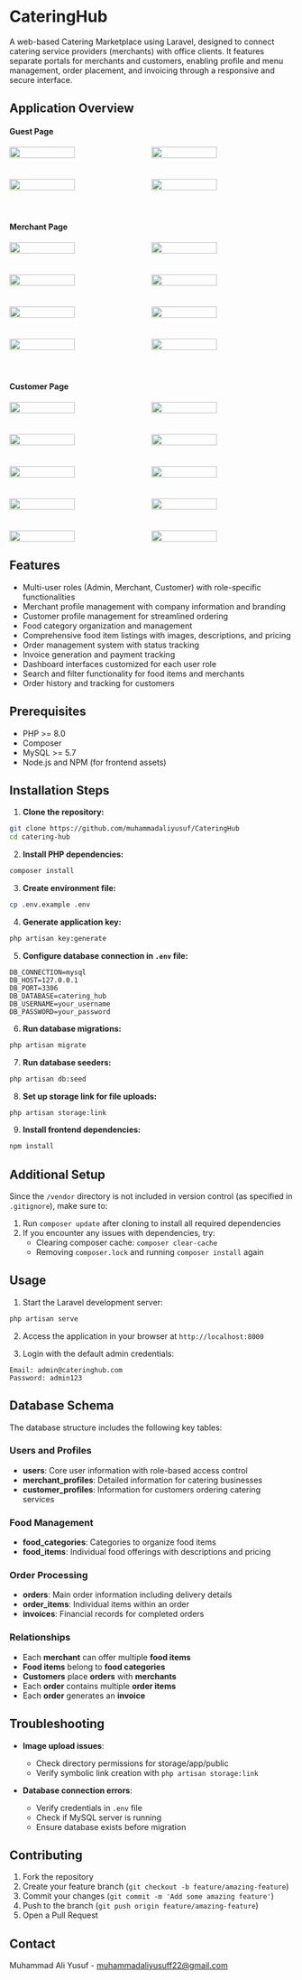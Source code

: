 # CateringHub

A web-based Catering Marketplace using Laravel, designed to connect catering service providers (merchants) with office clients. It features separate portals for merchants and customers, enabling profile and menu management, order placement, and invoicing through a responsive and secure interface.

## Application Overview

#### Guest Page

<div style="display: flex; flex-wrap: wrap; gap: 10px; margin-bottom: 20px;">
  <img src="https://github.com/muhammadaliyusuf/CateringHub/blob/main/.ApplicationOverview/Homepage.png" style="width: 48%; height: auto;">
  <img src="https://github.com/muhammadaliyusuf/CateringHub/blob/main/.ApplicationOverview/Login.png" style="width: 48%; height: auto;">
</div>
<br>
<div style="display: flex; flex-wrap: wrap; gap: 10px; margin-bottom: 20px;">
  <img src="https://github.com/muhammadaliyusuf/CateringHub/blob/main/.ApplicationOverview/MerchantRegister.png" style="width: 48%; height: auto;">
  <img src="https://github.com/muhammadaliyusuf/CateringHub/blob/main/.ApplicationOverview/CustomerRegister.png" style="width: 48%; height: auto;">
</div>
<br>

#### Merchant Page

<div style="display: flex; flex-wrap: wrap; gap: 10px; margin-bottom: 20px;">
  <img src="https://github.com/muhammadaliyusuf/CateringHub/blob/main/.ApplicationOverview/MerchantDashboard.png" style="width: 48%; height: auto;">
  <img src="https://github.com/muhammadaliyusuf/CateringHub/blob/main/.ApplicationOverview/MerhantProfile.png" style="width: 48%; height: auto;">
</div>
<br>
<div style="display: flex; flex-wrap: wrap; gap: 10px; margin-bottom: 20px;">
  <img src="https://github.com/muhammadaliyusuf/CateringHub/blob/main/.ApplicationOverview/DashboardFoodItems.png" style="width: 48%; height: auto;">
  <img src="https://github.com/muhammadaliyusuf/CateringHub/blob/main/.ApplicationOverview/AddFoodItem.png" style="width: 48%; height: auto;">
</div>
<br>
<div style="display: flex; flex-wrap: wrap; gap: 10px; margin-bottom: 20px;">
  <img src="https://github.com/muhammadaliyusuf/CateringHub/blob/main/.ApplicationOverview/MerhantOrderManage.png" style="width: 48%; height: auto;">
  <img src="https://github.com/muhammadaliyusuf/CateringHub/blob/main/.ApplicationOverview/MerhantInvoiceHistory.png" style="width: 48%; height: auto;">
</div>
<br>
<div style="display: flex; flex-wrap: wrap; gap: 10px; margin-bottom: 20px;">
  <img src="https://github.com/muhammadaliyusuf/CateringHub/blob/main/.ApplicationOverview/MerchantOrderDetail.png" style="width: 48%; height: auto;">
  <img src="https://github.com/muhammadaliyusuf/CateringHub/blob/main/.ApplicationOverview/MerchantInvoiceDetail.png" style="width: 48%; height: auto;">
</div>
<br>

#### Customer Page

<div style="display: flex; flex-wrap: wrap; gap: 10px; margin-bottom: 20px;">
  <img src="https://github.com/muhammadaliyusuf/CateringHub/blob/main/.ApplicationOverview/CustomerDashboard.png" style="width: 48%; height: auto;">
  <img src="https://github.com/muhammadaliyusuf/CateringHub/blob/main/.ApplicationOverview/CustomerProfile.png" style="width: 48%; height: auto;">
</div>
<br>
<div style="display: flex; flex-wrap: wrap; gap: 10px; margin-bottom: 20px;">
  <img src="https://github.com/muhammadaliyusuf/CateringHub/blob/main/.ApplicationOverview/MerchantList.png" style="width: 48%; height: auto;">
  <img src="https://github.com/muhammadaliyusuf/CateringHub/blob/main/.ApplicationOverview/MerchantMenu.png" style="width: 48%; height: auto;">
</div>
<br>
<div style="display: flex; flex-wrap: wrap; gap: 10px; margin-bottom: 20px;">
  <img src="https://github.com/muhammadaliyusuf/CateringHub/blob/main/.ApplicationOverview/Cart.png" style="width: 48%; height: auto;">
  <img src="https://github.com/muhammadaliyusuf/CateringHub/blob/main/.ApplicationOverview/Order.png" style="width: 48%; height: auto;">
</div>
<br>
<div style="display: flex; flex-wrap: wrap; gap: 10px; margin-bottom: 20px;">
  <img src="https://github.com/muhammadaliyusuf/CateringHub/blob/main/.ApplicationOverview/OrderDetail.png" style="width: 48%; height: auto;">
  <img src="https://github.com/muhammadaliyusuf/CateringHub/blob/main/.ApplicationOverview/Invoice.png" style="width: 48%; height: auto;">
</div>
<br>
<div style="display: flex; flex-wrap: wrap; gap: 10px; margin-bottom: 20px;">
  <img src="https://github.com/muhammadaliyusuf/CateringHub/blob/main/.ApplicationOverview/OrderHistory.png" style="width: 48%; height: auto;">
  <img src="https://github.com/muhammadaliyusuf/CateringHub/blob/main/.ApplicationOverview/InvoiceHistory.png" style="width: 48%; height: auto;">
</div>

## Features

- Multi-user roles (Admin, Merchant, Customer) with role-specific functionalities
- Merchant profile management with company information and branding
- Customer profile management for streamlined ordering
- Food category organization and management
- Comprehensive food item listings with images, descriptions, and pricing
- Order management system with status tracking
- Invoice generation and payment tracking
- Dashboard interfaces customized for each user role
- Search and filter functionality for food items and merchants
- Order history and tracking for customers

## Prerequisites

- PHP >= 8.0
- Composer
- MySQL >= 5.7
- Node.js and NPM (for frontend assets)

## Installation Steps

1. **Clone the repository:**
```bash
git clone https://github.com/muhammadaliyusuf/CateringHub
cd catering-hub
```

2. **Install PHP dependencies:**
```bash
composer install
```

3. **Create environment file:**
```bash
cp .env.example .env
```

4. **Generate application key:**
```bash
php artisan key:generate
```

5. **Configure database connection in `.env` file:**
```
DB_CONNECTION=mysql
DB_HOST=127.0.0.1
DB_PORT=3306
DB_DATABASE=catering_hub
DB_USERNAME=your_username
DB_PASSWORD=your_password
```

6. **Run database migrations:**
```bash
php artisan migrate
```

7. **Run database seeders:**
```bash
php artisan db:seed
```

8. **Set up storage link for file uploads:**
```bash
php artisan storage:link
```

9. **Install frontend dependencies:**
```bash
npm install
```

## Additional Setup

Since the `/vendor` directory is not included in version control (as specified in `.gitignore`), make sure to:

1. Run `composer update` after cloning to install all required dependencies
2. If you encounter any issues with dependencies, try:
   - Clearing composer cache: `composer clear-cache`
   - Removing `composer.lock` and running `composer install` again

## Usage

1. Start the Laravel development server:
```bash
php artisan serve
```

2. Access the application in your browser at `http://localhost:8000`

3. Login with the default admin credentials:
```
Email: admin@cateringhub.com
Password: admin123
```

## Database Schema

The database structure includes the following key tables:

### Users and Profiles

- **users**: Core user information with role-based access control
- **merchant_profiles**: Detailed information for catering businesses
- **customer_profiles**: Information for customers ordering catering services

### Food Management

- **food_categories**: Categories to organize food items
- **food_items**: Individual food offerings with descriptions and pricing

### Order Processing

- **orders**: Main order information including delivery details
- **order_items**: Individual items within an order
- **invoices**: Financial records for completed orders

### Relationships

- Each **merchant** can offer multiple **food items**
- **Food items** belong to **food categories**
- **Customers** place **orders** with **merchants**
- Each **order** contains multiple **order items**
- Each **order** generates an **invoice**

## Troubleshooting

- **Image upload issues**:
  - Check directory permissions for storage/app/public
  - Verify symbolic link creation with `php artisan storage:link`

- **Database connection errors**:
  - Verify credentials in `.env` file
  - Check if MySQL server is running
  - Ensure database exists before migration

## Contributing

1. Fork the repository
2. Create your feature branch (`git checkout -b feature/amazing-feature`)
3. Commit your changes (`git commit -m 'Add some amazing feature'`)
4. Push to the branch (`git push origin feature/amazing-feature`)
5. Open a Pull Request

## Contact

Muhammad Ali Yusuf - muhammadaliyusuff22@gmail.com
